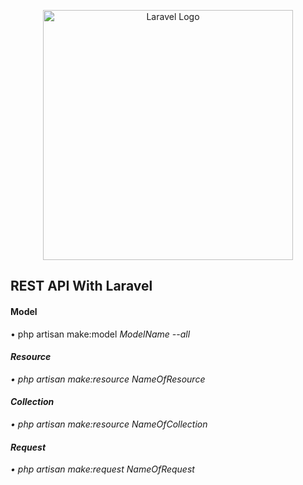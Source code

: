 <p align="center"><a href="https://laravel.com" target="_blank"><img src="https://raw.githubusercontent.com/laravel/art/master/logo-lockup/5%20SVG/2%20CMYK/1%20Full%20Color/laravel-logolockup-cmyk-red.svg" width="400" alt="Laravel Logo"></a></p>


<h2>REST API With Laravel</h2>

<h4>Model</h4>
<p>• php artisan make:model <i>ModelName<i>  --all</p>

<h4>Resource</h4>
<p>• php artisan make:resource <i>NameOfResource</i></p>

<h4>Collection</h4>
<p>• php artisan make:resource <i>NameOfCollection</i></p>

<h4>Request</h4>
<p>• php artisan make:request <i>NameOfRequest</i></p>